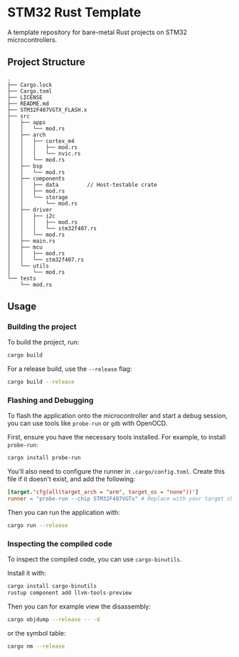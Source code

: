 # STM32 Rust Template

A template repository for bare-metal Rust projects on STM32 microcontrollers.

## Project Structure

```
.
├── Cargo.lock
├── Cargo.toml
├── LICENSE
├── README.md
├── STM32F407VGTX_FLASH.x
├── src
│   ├── apps
│   │   └── mod.rs
│   ├── arch
│   │   ├── cortex_m4
│   │   │   ├── mod.rs
│   │   │   └── nvic.rs
│   │   └── mod.rs
│   ├── bsp
│   │   └── mod.rs
│   ├── components
│   │   ├── data         // Host-testable crate
│   │   ├── mod.rs
│   │   └── storage
│   │       └── mod.rs
│   ├── driver
│   │   ├── i2c
│   │   │   ├── mod.rs
│   │   │   └── stm32f407.rs
│   │   └── mod.rs
│   ├── main.rs
│   ├── mcu
│   │   ├── mod.rs
│   │   └── stm32f407.rs
│   └── utils
│       └── mod.rs
└── tests
    └── mod.rs
```

## Usage

### Building the project

To build the project, run:

```bash
cargo build
```

For a release build, use the `--release` flag:

```bash
cargo build --release
```

### Flashing and Debugging

To flash the application onto the microcontroller and start a debug session, you can use tools like `probe-run` or `gdb` with OpenOCD.

First, ensure you have the necessary tools installed. For example, to install `probe-run`:

```bash
cargo install probe-run
```

You'll also need to configure the runner in `.cargo/config.toml`. Create this file if it doesn't exist, and add the following:

```toml
[target.'cfg(all(target_arch = "arm", target_os = "none"))']
runner = "probe-run --chip STM32F407VGTx" # Replace with your target chip
```

Then you can run the application with:

```bash
cargo run --release
```

### Inspecting the compiled code

To inspect the compiled code, you can use `cargo-binutils`.

Install it with:
```bash
cargo install cargo-binutils
rustup component add llvm-tools-preview
```

Then you can for example view the disassembly:
```bash
cargo objdump --release -- -d
```
or the symbol table:
```bash
cargo nm --release
```
